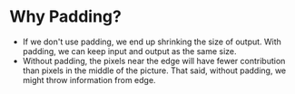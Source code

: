 # Why Padding?
* If we don't use padding, we end up shrinking the size of output. With padding, we can keep input and output as the same size.
* Without padding, the pixels near the edge will have fewer contribution than pixels in the middle of the picture. That said, without padding, we might throw information from edge.
